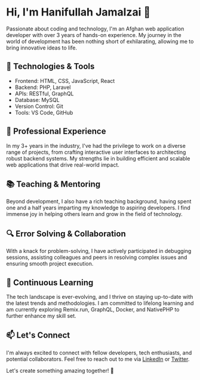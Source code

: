# Hi, I'm Hanifullah Jamalzai 👋

Passionate about coding and technology, I'm an Afghan web application developer with over 3 years of hands-on experience. My journey in the world of development has been nothing short of exhilarating, allowing me to bring innovative ideas to life.

## 🔧 Technologies & Tools

- Frontend: HTML, CSS, JavaScript, React
- Backend: PHP, Laravel
- APIs: RESTful, GraphQL
- Database: MySQL
- Version Control: Git
- Tools: VS Code, GitHub

## 💼 Professional Experience

In my 3+ years in the industry, I've had the privilege to work on a diverse range of projects, from crafting interactive user interfaces to architecting robust backend systems. My strengths lie in building efficient and scalable web applications that drive real-world impact.

## 📚 Teaching & Mentoring

Beyond development, I also have a rich teaching background, having spent one and a half years imparting my knowledge to aspiring developers. I find immense joy in helping others learn and grow in the field of technology.

## 🔍 Error Solving & Collaboration

With a knack for problem-solving, I have actively participated in debugging sessions, assisting colleagues and peers in resolving complex issues and ensuring smooth project execution.

## 🌱 Continuous Learning

The tech landscape is ever-evolving, and I thrive on staying up-to-date with the latest trends and methodologies. I am committed to lifelong learning and am currently exploring Remix.run, GraphQL, Docker, and NativePHP to further enhance my skill set.

## 📫 Let's Connect

I'm always excited to connect with fellow developers, tech enthusiasts, and potential collaborators. Feel free to reach out to me via [LinkedIn](https://www.linkedin.com/in/hanifullahjamalzai) or [Twitter](https://twitter.com/hanifullahjamal).

Let's create something amazing together! 🚀
